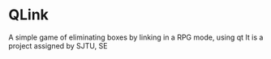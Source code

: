 # QLink
A simple game of eliminating boxes by linking in a RPG mode, using qt
It is a project assigned by SJTU, SE
